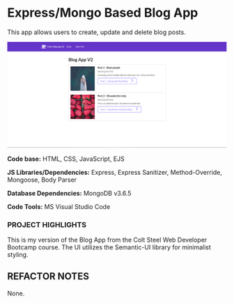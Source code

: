 ﻿# Express/Mongo Based Blog App
This app allows users to create, update and delete blog posts.

![](https://github.com/CLewisMessina/Express_Mongo_Blog_App/blob/master/img/blog.png)

**Code base:** HTML, CSS, JavaScript, EJS

**JS Libraries/Dependencies:** Express, Express Sanitizer, Method-Override, Mongoose, Body Parser

**Database Dependencies:** MongoDB v3.6.5

**Code Tools:** MS Visual Studio Code


### PROJECT HIGHLIGHTS
This is my version of the Blog App from the Colt Steel Web Developer Bootcamp course. The UI utilizes the Semantic-UI library for minimalist styling.

## REFACTOR NOTES
None.

